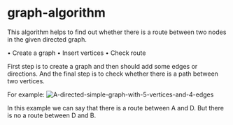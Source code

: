 # graph-algorithm
This algorithm helps to find out whether there is a route between two nodes in the given directed graph. 

•	Create a graph
•	Insert vertices
•	Check route

First step is to create a graph and then should add some edges or directions. And the final step is to check whether there is a path between two vertices.


For example:
![A-directed-simple-graph-with-5-vertices-and-4-edges](https://user-images.githubusercontent.com/93821747/171271894-0af81da1-cee1-4f5c-bf85-11251838e305.png)

In this example we can say that there is a route between A and D. But there is no a route between D and B.
